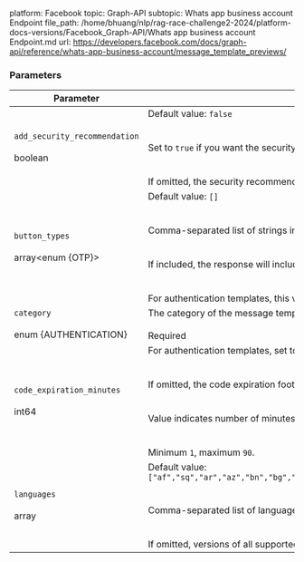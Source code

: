 platform: Facebook
topic: Graph-API
subtopic: Whats app business account Endpoint
file_path: /home/bhuang/nlp/rag-race-challenge2-2024/platform-docs-versions/Facebook_Graph-API/Whats app business account Endpoint.md
url: https://developers.facebook.com/docs/graph-api/reference/whats-app-business-account/message_template_previews/


### Parameters

| Parameter | Description |
| --- | --- |
| `add_security_recommendation`<br><br>boolean | Default value: `false`<br><br>  <br>Set to `true` if you want the security recommendation body string included in the response.<br><br>  <br>If omitted, the security recommendation string will not be included. |
| `button_types`<br><br>array<enum {OTP}> | Default value: `[]`<br><br>  <br>Comma-separated list of strings indicating button type.<br><br>  <br>If included, the response will include the button text for each button in the response.<br><br>  <br>For authentication templates, this value must be `OTP`. |
| `category`<br><br>enum {AUTHENTICATION} | The category of the message template. Set to `AUTHENTICATION` for authentication templates.<br><br>Required |
| `code_expiration_minutes`<br><br>int64 | For authentication templates, set to an integer if you want the code expiration footer string included in the response.<br><br>  <br>If omitted, the code expiration footer string will not be included.<br><br>  <br>Value indicates number of minutes until code expires.<br><br>  <br>Minimum `1`, maximum `90`. |
| `languages`<br><br>array<string> | Default value: `["af","sq","ar","az","bn","bg","ca","zh_CN","zh_HK","zh_TW","hr","cs","da","nl","en","en_GB","en_US","et","fil","fi","fr","ka","de","el","gu","ha","he","hi","hu","id","ga","it","ja","kn","kk","ko","ky_KG","lo","lv","lt","mk","ml","ms","mr","nb","fa","pl","pt_BR","pt_PT","pa","ro","ru","rw_RW","sr","sk","sl","es","es_AR","es_ES","es_MX","sw","sv","ta","te","th","tr","uk","ur","uz","vi","zu"]`<br><br>  <br>Comma-separated list of language and locale codes of language versions you want returned.<br><br>  <br>If omitted, versions of all supported languages will be returned. |